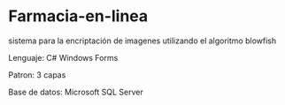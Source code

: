 # Farmacia-en-linea
sistema para la encriptación de imagenes utilizando el algoritmo blowfish

Lenguaje: C# Windows Forms

Patron: 3 capas

Base de datos: Microsoft SQL Server



